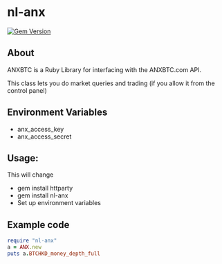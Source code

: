 # nl-anx
[![Gem Version](https://badge.fury.io/rb/nl-anx.svg)](https://badge.fury.io/rb/nl-anx)

## About
ANXBTC is a Ruby Library for interfacing with the ANXBTC.com API.

This class lets you do market queries and trading (if you allow it from the control panel)

## Environment Variables
* anx_access_key
* anx_access_secret

## Usage:
This will change

* gem install httparty
* gem install nl-anx
* Set up environment variables

## Example code
```ruby
require "nl-anx"
a = ANX.new
puts a.BTCHKD_money_depth_full
```

